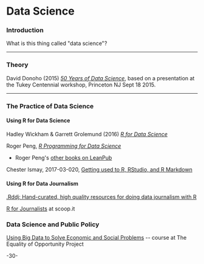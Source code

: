 # Data Science

### Introduction

What is this thing called "data science"?

---
### Theory

David Donoho (2015) [_50 Years of Data Science_](http://courses.csail.mit.edu/18.337/2015/docs/50YearsDataScience.pdf), based on a presentation at the Tukey Centennial workshop, Princeton NJ Sept 18 2015.


---
### The Practice of Data Science

#### Using R for Data Science

Hadley Wickham & Garrett Grolemund (2016) [_R for Data Science_](http://r4ds.had.co.nz/)

Roger Peng, [_R Programming for Data Science_](https://leanpub.com/rprogramming)

* Roger Peng's [other books on LeanPub](https://leanpub.com/u/rdpeng)

Chester Ismay, 2017-03-020, [Getting used to R, RStudio, and R Markdown](https://ismayc.github.io/rbasics-book/)


#### Using R for Data Journalism

[.Rddj: Hand-curated, high quality resources for doing data journalism with R](https://rddj.info/)

[R for Journalists](http://www.scoop.it/t/r-for-journalists) at scoop.it


### Data Science and Public Policy

[Using Big Data to Solve Economic and Social Problems](http://www.equality-of-opportunity.org/bigdatacourse/) -- course at The Equality of Opportunity Project

-30-
